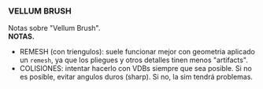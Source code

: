 ### VELLUM BRUSH  

Notas sobre "Vellum Brush".  
**NOTAS.**   

- REMESH (con triengulos): suele funcionar mejor con geometria aplicado un `remesh`, ya que los pliegues y otros detalles tinen menos "artifacts".
- COLISIONES: intentar hacerlo con VDBs siempre que sea posible. Si no es posible, evitar angulos duros (sharp). Si no, la sim tendrá problemas. 

